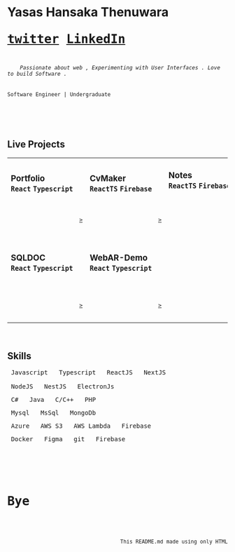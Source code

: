 <h1>
    Yasas Hansaka Thenuwara
    <div>
        <kbd>

[twitter](https://twitter.com/xThenuwara)
        </kbd> 
        <kbd>
[LinkedIn](https://twitter.com/xThenuwara) 
        </kbd> 
</div>

</h1>

<h6>
<code>
    Passionate about web , Experimenting with User Interfaces . Love to build Software .
</code>
</h6>

```
Software Engineer | Undergraduate
```

<br/>
<br/>
<br/>

<h2> Live Projects </h2>
<table width="100%">
    <tbody>
        <tr valign="center">
            <td width="25%">
                <h3>Portfolio
                    <div>
                        <kbd>React</kbd>
                        <kbd>Typescript</kbd>
                    </div>
                </h3>
                <br/>
                <pre align="end">
                    <a href="https://xthenuwara.github.io/portfolio/">></a>
                </pre>
            </td> 
            <td width="25%"> 
                <h3>CvMaker 
                    <div>
                        <kbd>ReactTS</kbd>
                        <kbd>Firebase</kbd>
                    </div>
                </h3>
                <br/>
                <pre align="end">
                    <a href="https://xthenuwara.github.io/cvmaker/">></a>
                </pre> 
            </td> 
            <td width="25%">
                <h3>Notes
                    <div>
                        <kbd>ReactTS</kbd>
                        <kbd>Firebase</kbd>
                    </div>
                </h3>
                <br/>
                <pre align="end"> 
                    <a href="https://xthenuwara.github.io/notes/">></a>
                </pre>
            </td>
            <td width="25%">
                <h3>More will
                    <div>
                        <kbd>be coming</kbd>
                        <kbd>soon..</kbd>
                    </div>
                </h3>
                <br>
                <pre align="end"> 
                    <a href="https://xthenuwara.github.io//">></a>
                </pre>
            </td>
        </tr> 
        <tr>
            <td width="25%">
                <h3>SQLDOC
                    <div>
                        <kbd>React</kbd>
                        <kbd>Typescript</kbd>
                    </div>
                </h3>
                <br>
                <pre align="end"> 
                    <a href="https://xthenuwara.github.io/sqldoc/">></a>
                </pre>
            </td>
            <td width="25%">
                <h3>WebAR-Demo
                    <div>
                        <kbd>React</kbd>
                        <kbd>Typescript</kbd>
                    </div>
                </h3>
                <br>
                <pre align="end"> 
                    <a href="https://xthenuwara.github.io/webar-demo">></a>
                </pre>
            </td>
        </tr>
    </tbody>
</table>

<br>
<h2>Skills</h2>

<pre>
<kbd> Javascript </kbd> <kbd> Typescript </kbd> <kbd> ReactJS </kbd> <kbd> NextJS </kbd> 
<small></small>
<kbd> NodeJS </kbd> <kbd> NestJS </kbd> <kbd> ElectronJs </kbd>
</pre>

<pre>
<kbd> C# </kbd> <kbd> Java </kbd> <kbd> C/C++ </kbd> <kbd> PHP </kbd>
</pre>

<pre>
<kbd> Mysql </kbd> <kbd> MsSql </kbd> <kbd> MongoDb </kbd> 
</pre>

<pre>
<kbd> Azure </kbd> <kbd> AWS S3 </kbd> <kbd> AWS Lambda </kbd> <kbd> Firebase </kbd>
</pre>

<pre>
<kbd> Docker </kbd> <kbd> Figma </kbd> <kbd> git </kbd> <kbd> Firebase </kbd>
</pre>

<br/>
<br/>

<pre>
  <h1>Bye</h1>
  <div align="end">
    <small>This <kbd>README.md</kbd> made using only HTML</small>
  </div>
</pre>
